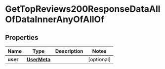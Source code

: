 

# GetTopReviews200ResponseDataAllOfDataInnerAnyOfAllOf


## Properties

| Name | Type | Description | Notes |
|------------ | ------------- | ------------- | -------------|
|**user** | [**UserMeta**](UserMeta.md) |  |  [optional] |



